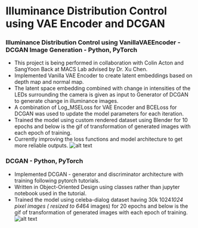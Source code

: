 # Illuminance Distribution Control using VAE Encoder and DCGAN

### Illuminance Distribution Control using VanillaVAEEncoder - DCGAN Image Generation - Python, PyTorch
* This project is being performed in collaboration with Colin Acton and SangYoon Back at 
MACS Lab advised by Dr. Xu Chen.
* Implemented Vanilla VAE Encoder to create latent embeddings based on depth map and
normal map.
* The latent space embedding combined with change in intensities of the LEDs 
surrounding the camera is given as input to Generator of DCGAN to generate change in
illuminance images.
* A combination of Log_MSELoss for VAE Encoder and BCELoss for DCGAN was used to update
the model parameters for each iteration.
* Trained the model using custom rendered dataset using Blender for 10 epochs and  below 
is the gif of transformation of generated images with each epoch of training.
* Currently improving the loss functions and model architecture to get more reliable
outputs.
![alt text](https://github.com/mkpvasu/Illuminance-Distribution-Control-using-VAE-and-GAN/blob/main/idc_with_vae_and_dcgan/idc_vae_dcgan_animation.gif)


### DCGAN - Python, PyTorch
* Implemented DCGAN - generator and discriminator architecture with training following 
pytorch tutorials.
* Written in Object-Oriented Design using classes rather than jupyter notebook used 
in the tutorial.
* Trained the model using celeba-dialog dataset having 30k 1024*1024 pixel images (
resized to 64*64 images) for 20 epochs and below is the gif of transformation of 
generated images with each epoch of training.
![alt text](https://github.com/mkpvasu/Illuminance-Distribution-Control-using-VAE-and-GAN/blob/main/dcgan_pytorch/dcgan_animation.gif)